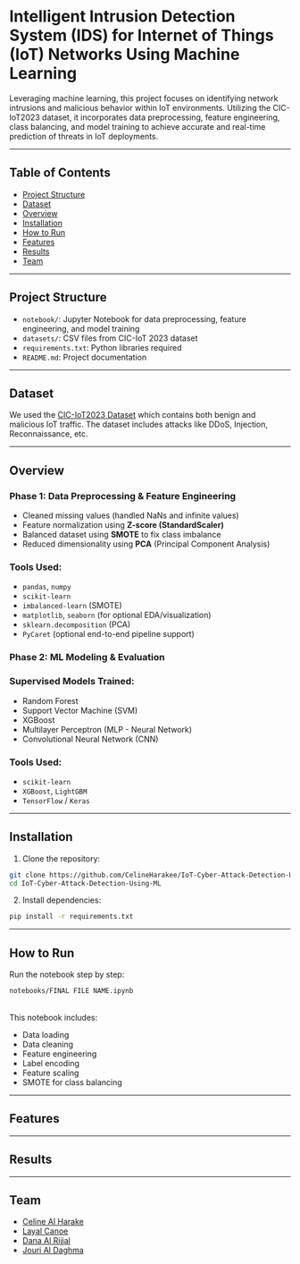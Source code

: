 # Intelligent Intrusion Detection System (IDS) for Internet of Things (IoT) Networks Using Machine Learning
Leveraging machine learning, this project focuses on identifying network intrusions and malicious behavior within IoT environments. Utilizing the CIC-IoT2023 dataset, it incorporates data preprocessing, feature engineering, class balancing, and model training to achieve accurate and real-time prediction of threats in IoT deployments.


---

## Table of Contents
- [Project Structure](#project-structure)
- [Dataset](#dataset)
- [Overview](#overview)
- [Installation](#installation)
- [How to Run](#how-to-run)
- [Features](#features)
- [Results](#results)
- [Team](#team)

---
## Project Structure
- `notebook/`: Jupyter Notebook for data preprocessing, feature engineering, and model training
- `datasets/`: CSV files from CIC-IoT 2023 dataset
- `requirements.txt`: Python libraries required
- `README.md`: Project documentation
---
## Dataset

We used the [CIC-IoT2023 Dataset](https://www.unb.ca/cic/datasets/iotdataset-2023.html) which contains both benign and malicious IoT traffic. The dataset includes attacks like DDoS, Injection, Reconnaissance, etc.

---
## Overview
### Phase 1: Data Preprocessing & Feature Engineering

- Cleaned missing values (handled NaNs and infinite values)
- Feature normalization using **Z-score (StandardScaler)**
- Balanced dataset using **SMOTE** to fix class imbalance
- Reduced dimensionality using **PCA** (Principal Component Analysis)

### Tools Used:
- `pandas`, `numpy`
- `scikit-learn`
- `imbalanced-learn` (SMOTE)
- `matplotlib`, `seaborn` (for optional EDA/visualization)
- `sklearn.decomposition` (PCA)
- `PyCaret` (optional end-to-end pipeline support)

### Phase 2: ML Modeling & Evaluation

### Supervised Models Trained:
- Random Forest
- Support Vector Machine (SVM)
- XGBoost
- Multilayer Perceptron (MLP - Neural Network)
- Convolutional Neural Network (CNN)

### Tools Used:
- `scikit-learn`
- `XGBoost`, `LightGBM`
- `TensorFlow` / `Keras`

---
## Installation
1. Clone the repository:
``` bash
git clone https://github.com/CelineHarakee/IoT-Cyber-Attack-Detection-Using-ML.git
cd IoT-Cyber-Attack-Detection-Using-ML
```
2. Install dependencies:
``` bash
pip install -r requirements.txt
```
---
## How to Run
Run the notebook step by step: 
``` bash
notebooks/FINAL FILE NAME.ipynb 
```
</br> 
This notebook includes:

- Data loading
- Data cleaning
- Feature engineering
- Label encoding
- Feature scaling
- SMOTE for class balancing

  
--- 
## Features
---
## Results
---
## Team
- [Celine Al Harake](https://github.com/CelineHarakee)
- [Layal Canoe](https://github.com/layalcanoe)
- [Dana Al Rijjal](https://github.com/daaalrijjal)
- [Jouri Al Daghma](https://github.com/Jourialdagh)
